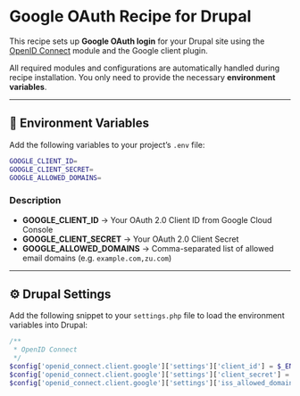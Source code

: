 # Google OAuth Recipe for Drupal

This recipe sets up **Google OAuth login** for your Drupal site using the [OpenID Connect](https://www.drupal.org/project/openid_connect) module and the Google client plugin.

All required modules and configurations are automatically handled during recipe installation.
You only need to provide the necessary **environment variables**.

---

## 🧩 Environment Variables

Add the following variables to your project’s `.env` file:

```bash
GOOGLE_CLIENT_ID=
GOOGLE_CLIENT_SECRET=
GOOGLE_ALLOWED_DOMAINS=
```

### Description

* **GOOGLE_CLIENT_ID** → Your OAuth 2.0 Client ID from Google Cloud Console
* **GOOGLE_CLIENT_SECRET** → Your OAuth 2.0 Client Secret
* **GOOGLE_ALLOWED_DOMAINS** → Comma-separated list of allowed email domains (e.g. `example.com,zu.com`)

---

## ⚙️ Drupal Settings

Add the following snippet to your `settings.php` file to load the environment variables into Drupal:

```php
/**
 * OpenID Connect
 */
$config['openid_connect.client.google']['settings']['client_id'] = $_ENV['GOOGLE_CLIENT_ID'];
$config['openid_connect.client.google']['settings']['client_secret'] = $_ENV['GOOGLE_CLIENT_SECRET'];
$config['openid_connect.client.google']['settings']['iss_allowed_domains'] = $_ENV['GOOGLE_ALLOWED_DOMAINS'];
```
